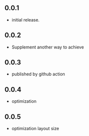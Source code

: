 ## 0.0.1

* initial release.

## 0.0.2

- Supplement another way to achieve

## 0.0.3

- published by github action

## 0.0.4

- optimization

## 0.0.5

- optimization layout size

